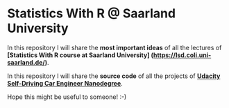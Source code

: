 # Statistics With R @ Saarland University

In this repository I will share the **most important ideas** of all the lectures  of **[Statistics With R course at Saarland University]
(https://lsd.coli.uni-saarland.de/)**.

In this repository I will share the **source code** of all the projects of **[Udacity Self-Driving Car Engineer Nanodegree](https://www.udacity.com/course/self-driving-car-engineer-nanodegree--nd013)**.

Hope this might be useful to someone! :-)
